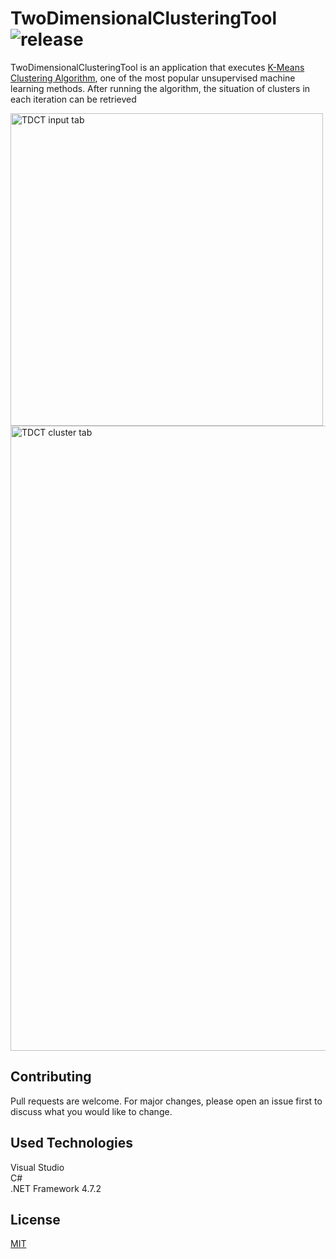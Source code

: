 # TwoDimensionalClusteringTool  ![release](https://img.shields.io/github/v/release/AliOzgurDede/TwoDimensionalClusteringTool?include_prereleases)

TwoDimensionalClusteringTool is an application that executes [K-Means Clustering Algorithm](https://en.wikipedia.org/wiki/K-means_clustering), one of the most popular unsupervised machine learning methods. After running the algorithm, the situation of clusters in each iteration can be retrieved

<img width="500" alt="TDCT input tab" src="https://user-images.githubusercontent.com/74831928/107558520-ee093700-6beb-11eb-828f-14b3f6f7d7b8.JPG">

<img width="1000" alt="TDCT cluster tab" src="https://user-images.githubusercontent.com/74831928/107558569-ffeada00-6beb-11eb-974e-7ea3e5e27347.JPG">

## Contributing
Pull requests are welcome. For major changes, please open an issue first to discuss what you would like to change.  

## Used Technologies
Visual Studio  
C#  
.NET Framework 4.7.2

## License
[MIT](https://choosealicense.com/licenses/mit/)
